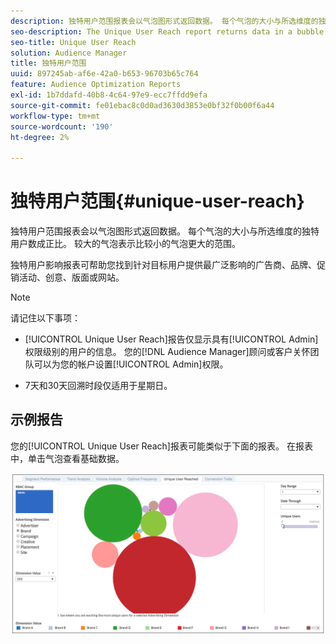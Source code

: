 ```yaml
---
description: 独特用户范围报表会以气泡图形式返回数据。 每个气泡的大小与所选维度的独特用户数成正比。 较大的气泡表示比较小的气泡更大的范围。 独特用户影响报表可帮助您找到针对目标用户提供最广泛影响的广告商、品牌、促销活动、创意、版面或网站。
seo-description: The Unique User Reach report returns data in a bubble chart. Each bubble is sized in direct proportion to the number of unique users for your selected dimension. A larger bubble indicates greater reach than a smaller bubble. The Unique User Reach report helps you find the advertiser, brand, campaign, creative, placement, or site that provides the broadest reach against your targeted users.
seo-title: Unique User Reach
solution: Audience Manager
title: 独特用户范围
uuid: 897245ab-af6e-42a0-b653-96703b65c764
feature: Audience Optimization Reports
exl-id: 1b7ddafd-40b8-4c64-97e9-ecc7ffdd9efa
source-git-commit: fe01ebac8c0d0ad3630d3853e0bf32f0b00f6a44
workflow-type: tm+mt
source-wordcount: '190'
ht-degree: 2%

---
```


# 独特用户范围{#unique-user-reach}

独特用户范围报表会以气泡图形式返回数据。 每个气泡的大小与所选维度的独特用户数成正比。 较大的气泡表示比较小的气泡更大的范围。

独特用户影响报表可帮助您找到针对目标用户提供最广泛影响的广告商、品牌、促销活动、创意、版面或网站。

>[!NOTE]
>
>请记住以下事项：
>
>* [!UICONTROL Unique User Reach]报告仅显示具有[!UICONTROL Admin]权限级别的用户的信息。 您的[!DNL Audience Manager]顾问或客户关怀团队可以为您的帐户设置[!UICONTROL Admin]权限。
>
>* 7天和30天回溯时段仅适用于星期日。

## 示例报告

您的[!UICONTROL Unique User Reach]报表可能类似于下面的报表。 在报表中，单击气泡查看基础数据。

![](assets/unique-user-reach.png)
